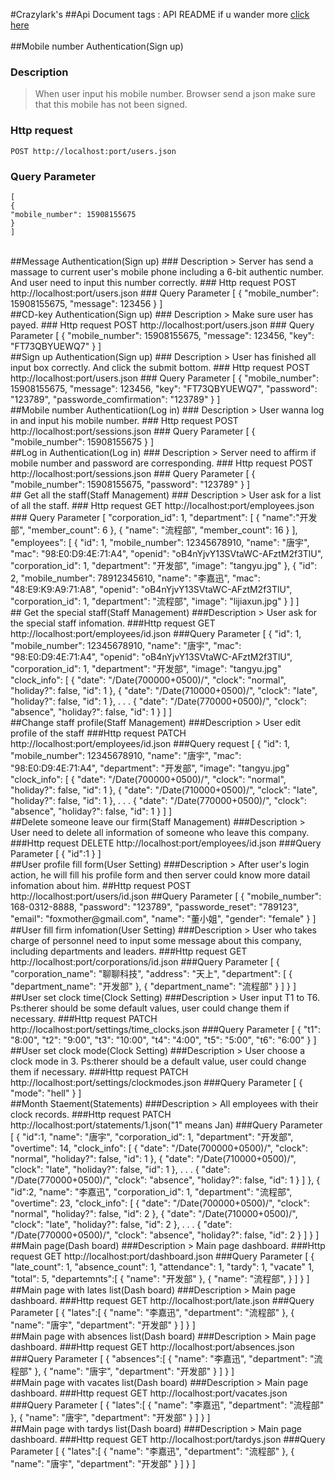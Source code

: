 #Crazylark's
##Api Document
tags : API
README 
if u wander more [click here](https://github.com/Linging/Crazylark)
<br><br>
##Mobile number Authentication(Sign up)
### Description
> When user input his mobile number. Browser send a json make sure that this mobile has not been signed. 
### Http request
	POST http://localhost:port/users.json
### Query Parameter
	[
	{
	"mobile_number": 15908155675
	}
	]     
 <br>      
##Message Authentication(Sign up)
### Description
> Server has send a massage to current user's mobile phone including a 6-bit authentic number. And user need to input this number correctly.
### Http request
	POST http://localhost:port/users.json
### Query Parameter
	[
	{
	"mobile_number": 15908155675,
	"message": 123456
	}
	]		
<br>
##CD-key Authentication(Sign up)
### Description
> Make sure user has payed.
### Http request
	POST http://localhost:port/users.json
### Query Parameter
	[
	{
	"mobile_number": 15908155675,
	"message": 123456,
	"key": "FT73QBYUEWQ7"
	}
	]	
<br>
##Sign up Authentication(Sign up)
### Description
> User has finished all input box correctly. And click the submit bottom.
### Http request
	POST http://localhost:port/users.json
### Query Parameter
	[
	{
	"mobile_number": 15908155675,
	"message": 123456,
	"key": "FT73QBYUEWQ7",
	"password": "123789",
	"passworde_comfirmation": "123789"
	}
	]	
<br>
##Mobile number Authenticatiion(Log in)
### Description
> User wanna log in and input his mobile number.
### Http request
	POST http://localhost:port/sessions.json
### Query Parameter
	[
	{
	"mobile_number": 15908155675
	}
	]	
<br>
##Log in Authentication(Log in)
### Description
> Server need to affirm if mobile number and password are corresponding.
### Http request
	POST http://localhost:port/sessions.json
### Query Parameter
	[
	{
	"mobile_number": 15908155675,
	"password": "123789"
	}
	]	
<br>
## Get all the staff(Staff Management)
### Description
> User ask for a list of all the staff.  
### Http request
	GET http://localhost:port/employees.json
### Query Parameter
	[
	"corporation_id": 1,
	"department":
	[
	{
	"name":"开发部",
	"member_count": 6
	},
	{
	"name": "流程部",
	"member_count": 16
	}
	],
	"employees":
	[
	{
	"id": 1,
	"mobile_number": 12345678910,
	"name": "唐宇",
	"mac": "98:E0:D9:4E:71:A4",
	"openid": "oB4nYjvY13SVtaWC-AFztM2f3TlU",
	"corporation_id": 1,
	"department": "开发部",
	"image": "tangyu.jpg"
	},
	{
	"id": 2,
	"mobile_number": 78912345610,
	"name": "李嘉迅",
	"mac": "48:E9:K9:A9:71:A8",
	"openid": "oB4nYjvY13SVtaWC-AFztM2f3TlU",
	"corporation_id": 1,
	"department": "流程部",
	"image": "lijiaxun.jpg"
	}
	]
	]
<br>
## Get the special staff(Staff Management)
###Description
> User ask for the special staff infomation.
###Http request
	GET http://localhost:port/employees/id.json
###Query Parameter
	[
	{
	"id": 1,
	"mobile_number": 12345678910,
	"name": "唐宇",
	"mac": "98:E0:D9:4E:71:A4",
	"openid": "oB4nYjvY13SVtaWC-AFztM2f3TlU",
	"corporation_id": 1,
	"department": "开发部",
	"image": "tangyu.jpg"
	"clock_info":
	[
	{
	"date": "/Date(700000+0500)/",
	"clock": "normal", 
	"holiday?": false,
	"id": 1
	},	
	{
	"date": "/Date(710000+0500)/",
	"clock": "late", 
	"holiday?": false,
	"id": 1
	},
	.
	.
	.
	{
	"date": "/Date(770000+0500)/",
	"clock": "absence", 
	"holiday?": false,
	"id": 1
	}
	]
	]
<br>
##Change staff profile(Staff Management)
###Description
> User edit profile of the staff
###Http request
	PATCH http://localhost:port/employees/id.json
###Query request
	[
	{
	"id": 1,
	"mobile_number": 12345678910,
	"name": "唐宇",
	"mac": "98:E0:D9:4E:71:A4",
	"department": "开发部",
	"image": "tangyu.jpg"
	"clock_info":
	[
	{
	"date": "/Date(700000+0500)/",
	"clock": "normal", 
	"holiday?": false,
	"id": 1
	},	
	{
	"date": "/Date(710000+0500)/",
	"clock": "late", 
	"holiday?": false,
	"id": 1
	},
	.
	.
	.
	{
	"date": "/Date(770000+0500)/",
	"clock": "absence", 
	"holiday?": false,
	"id": 1
	}
	]
	]
<br>
##Delete someone leave our firm(Staff Management)
###Description
> User need to delete all information of someone who leave this company.
###Http request
	DELETE http://localhost:port/employees/id.json
###Query Parameter
	[
	{
	"id":1 
	}
	]
<br>
##User profile fill form(User Setting)
###Description
> After user's login action, he will fill his profile form and then server could know more datail infomation about him.
##Http request
	POST http://localhost:port/users/id.json
##Query Parameter
	[
	{
	"mobile_number": 168-0312-8888,
	"password": "123789",
	"passworde_reset": "789123",
	"email": "foxmother@gmail.com",
	"name": "董小姐",
	"gender": "female"
	}
	]	
<br>
##User fill firm infomation(User Setting)
###Description
> User who takes charge of personnel need to input some message about this company, including departments and leaders.
###Http request
	GET http://localhost:port/corporations/id.json
###Query Parameter
	[
	{
	"corporation_name": "聊聊科技",
	"address": "天上",
	"department": 
	[
	{
	"department_name": "开发部"
	},
	{
	"department_name": "流程部"
	}
	]
	}
	]
<br>
##User set clock time(Clock Setting)
###Description
> User input T1 to T6. Ps:therer should be some default values, user could change them if necessary.  
###Http request
	PATCH http://localhost:port/settings/time_clocks.json
###Query Parameter
	[
	{
	"t1": "8:00",
	"t2": "9:00",
	"t3": "10:00",
	"t4": "4:00",
	"t5": "5:00",
	"t6": "6:00" 
	}
	]
<br>
##User set clock mode(Clock Setting)
###Description
> User choose a clock mode in 3. Ps:therer should be a default value, user could change them if necessary.  
###Http request
	PATCH http://localhost:port/settings/clockmodes.json
###Query Parameter
	[
	{
	"mode": "hell"
	}
	]
<br>
##Month Staement(Statements)
###Description
>   All employees with their clock records.
###Http request
	PATCH http://localhost:port/statements/1.json("1" means Jan)
###Query Parameter
	[
	{
	"id":1,
	"name": "唐宇",
	"corporation_id": 1,
	"department": "开发部",
	"overtime": 14,
	"clock_info":
	[
	{
	"date": "/Date(700000+0500)/",
	"clock": "normal", 
	"holiday?": false,
	"id": 1
	},	
	{
	"date": "/Date(710000+0500)/",
	"clock": "late", 
	"holiday?": false,
	"id": 1
	},
	.
	.
	.
	{
	"date": "/Date(770000+0500)/",
	"clock": "absence", 
	"holiday?": false,
	"id": 1
	}
	]
	},
	{
	"id":2,
	"name": "李嘉迅",
	"corporation_id": 1,
	"department": "流程部",
	"overtime": 23,
	"clock_info":
	[
	{
	"date": "/Date(700000+0500)/",
	"clock": "normal", 
	"holiday?": false,
	"id": 2
	},	
	{
	"date": "/Date(710000+0500)/",
	"clock": "late", 
	"holiday?": false,
	"id": 2
	},
	.
	.
	.
	{
	"date": "/Date(770000+0500)/",
	"clock": "absence", 
	"holiday?": false,
	"id": 2
	}
	]
	}
	]
<br>
##Main page(Dash board)
###Description
> Main page dashboard.  
###Http request
	GET http://localhost:port/dashboard.json
###Query Parameter
	[
	{
	"late_count": 1,
	"absence_count": 1,
	"attendance": 1,
	"tardy": 1,
	"vacate" 1,
	"total": 5,
	"departemnts":[
	{
	"name": "开发部"
	},
	{
	"name": "流程部",
	}
	]
	}
	]
<br> 
##Main page with lates list(Dash board)
###Description
> Main page dashboard.  
###Http request
	GET http://localhost:port/late.json
###Query Parameter
	[
	{
	"lates":[
	{
	"name": "李嘉迅",
	"department": "流程部"
	},
	{
	"name": "唐宇",
	"department": "开发部"
	}
	]
	}
	]
<br>
##Main page with absences list(Dash board)
###Description
> Main page dashboard.  
###Http request
	GET http://localhost:port/absences.json
###Query Parameter
	[
	{
	"absences":[
	{
	"name": "李嘉迅",
	"department": "流程部"
	},
	{
	"name": "唐宇",
	"department": "开发部"
	}
	]
	}
	]
<br>
##Main page with vacates list(Dash board)
###Description
> Main page dashboard.  
###Http request
	GET http://localhost:port/vacates.json
###Query Parameter
	[
	{
	"lates":[
	{
	"name": "李嘉迅",
	"department": "流程部"
	},
	{
	"name": "唐宇",
	"department": "开发部"
	}
	]
	}
	]
<br>
##Main page with tardys list(Dash board)
###Description
> Main page dashboard.  
###Http request
	GET http://localhost:port/tardys.json
###Query Parameter
	[
	{
	"lates":[
	{
	"name": "李嘉迅",
	"department": "流程部"
	},
	{
	"name": "唐宇",
	"department": "开发部"
	}
	]
	}
	]
<br>
